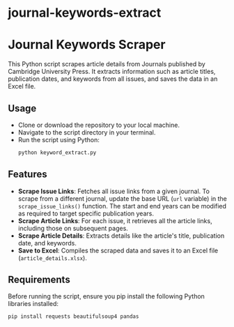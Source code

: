# journal-keywords-extract


# Journal Keywords Scraper

This Python script scrapes article details from Journals published by Cambridge University Press. It extracts information such as article titles, publication dates, and keywords from all issues, and saves the data in an Excel file.

## Usage
- Clone or download the repository to your local machine.
- Navigate to the script directory in your terminal.
- Run the script using Python:
  ```bash
  python keyword_extract.py

## Features

- **Scrape Issue Links**: Fetches all issue links from a given journal. To scrape from a different journal, update the base URL (`url` variable) in the `scrape_issue_links()` function. The start and end years can be modified as required to target specific publication years.
- **Scrape Article Links**: For each issue, it retrieves all the article links, including those on subsequent pages.
- **Scrape Article Details**: Extracts details like the article's title, publication date, and keywords.
- **Save to Excel**: Compiles the scraped data and saves it to an Excel file (`article_details.xlsx`).

## Requirements

Before running the script, ensure you pip install the following Python libraries installed:

  ```bash
  pip install requests beautifulsoup4 pandas
